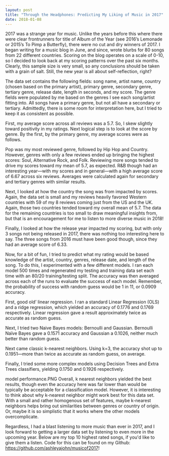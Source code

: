 ```yaml
---
layout: post
title: "Through the Headphones: Predicting My Liking of Music in 2017"
date: 2018-01-08
---
```

2017 was a strange year for music. Unlike the years before this where there were clear frontrunners for title of Album of the Year (see 2016’s Lemonade or 2015’s To Pimp a Butterfly), there were no cut and dry winners of 2017. I began writing for a music blog in June, and since, wrote blurbs for 80 songs from 22 different countries. Scoring on the blog operates on a scale of 0-10, so I decided to look back at my scoring patterns over the past six months. Clearly, this sample size is very small, so any conclusions should be taken with a grain of salt. Still, the new year is all about self-reflection, right?

The data set contains the following fields: song name, artist name, country (chosen based on the primary artist), primary genre, secondary genre, tertiary genre, release date, length in seconds, and my score. The genre fields were populated by me based on the genres I see each song/artist fitting into. All songs have a primary genre, but not all have a secondary or tertiary. Admittedly, there is some room for interpretation here, but I tried to keep it as consistent as possible.

First, my average score across all reviews was a 5.7. So, I skew slightly toward positivity in my ratings. Next logical step is to look at the score by genre. By the first, by the primary genre, my average scores were as follows.

Pop was my most reviewed genre, followed by Hip Hop and Country. However, genres with only a few reviews ended up bringing the highest scores: Soul, Alternative Rock, and Folk. Reviewing more songs tended to drive my scores toward my mean of 5.7, as expected. R&B though had an interesting year—with my scores and in general—with a high average score of 6.67 across six reviews.  Averages were calculated again for secondary and tertiary genres with similar results.
 
Next, I looked at how the country the song was from impacted by scores. Again, the data set is small and my reviews heavily favored Western countries with 59 of my 8 reviews coming just from the US and the UK. Again, those two countries tended toward my overall mean of 5.7. The data for the remaining countries is too small to draw meaningful insights from, but that is an encouragement for me to listen to more diverse music in 2018!

Finally, I looked at how the release year impacted my scoring, but with only 3 songs not being released in 2017, there was nothing too interesting here to say. The three songs from 2016 must have been good though, since they had an average score of 6.33.

Now, for a bit of fun, I tried to predict what my rating would be based knowledge of the artist, country, genres, release date, and length of the song. To do this, I experimented with a few different models. I ran each model 500 times and regenerated my testing and training data set each time with an 80/20 training/testing split. The accuracy was then averaged across each of the runs to evaluate the success of each model. Remember, the probability of success with random guess would be 1 in 11, or 0.0909 accuracy.

First, good old’ linear regression. I ran a standard Linear Regression (OLS) and a ridge regression, which yielded an accuracy of 0.1776 and 0.1769 respectively. Linear regression gave a result approximately twice as accurate as random guess.

Next, I tried two Naive Bayes models: Bernoulli and Gaussian. Bernoulli Naïve Bayes gave a 0.1571 accuracy and Gaussian a 0.1026, neither much better than random guess.

Next came classic k-nearest neighbors. Using k=3, the accuracy shot up to 0.1951—more than twice as accurate as random guess, on average.

Finally, I tried some more complex models using Decision Trees and Extra Trees classifiers, yielding 0.1750 and 0.1926 respectively.

model performance.PNG
Overall, k nearest neighbors yielded the best results, though even the accuracy here was far lower than would be typically be acceptable for a classification model. However, it is interesting to think about why k-nearest neighbor might work best for this data set. With a small and rather homogenous set of features, maybe k-nearest neighbors helps bring out similarities between genres or country of origin. Or, maybe it is so simplistic that it works where the other models overcomplicate.

Regardless, I had a blast listening to more music than ever in 2017, and I look forward to getting a larger data set by listening to even more in the upcoming year. Below are my top 10 highest rated songs, if you'd like to give them a listen. Code for this can be found on my Github: https://github.com/ashleyajohn/musicof2017!
